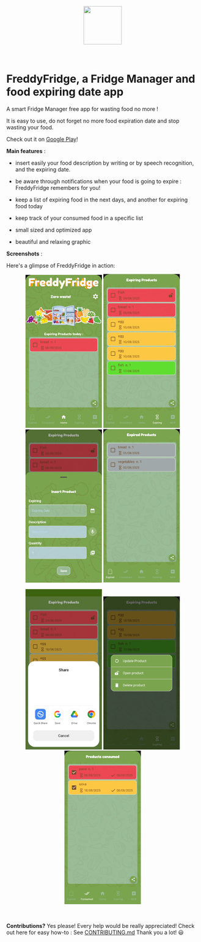 <p align="center" >
<a href="http://www.indie-walkabout.eu">
 <img src="http://www.indie-walkabout.eu/wp-content/themes/pinbin/images/logo.png" width="100" height="100"/>
 </a>
</p>
<br>

# FreddyFridge, a Fridge Manager and food expiring date app

A smart Fridge Manager free app for wasting food no more !	

It is easy to use, do not forget no more food expiration date and stop wasting your food.

Check out it on [Google Play](https://play.google.com/store/apps/details?id=eu.indiewalkabout.fridgemanager)!

**Main features** :

- insert easily your food description by writing or by speech recognition, and the expiring date.

- be aware through notifications when your food is going to expire : FreddyFridge remembers for you!

- keep a  list of expiring food in the next days, and another for expiring food today

- keep track of your consumed food in a specific list

- small sized and optimized app

- beautiful and relaxing graphic


**Screenshots** :

Here's a glimpse of FreddyFridge in action:

<p align="center">
  <img src="./screenshots/1.png" alt="Screenshot 1" width="200"/> 
  <img src="./screenshots/2.png" alt="Screenshot 2" width="200"/>
  <img src="./screenshots/3.png" alt="Screenshot 3" width="200"/>
  <img src="./screenshots/4.png" alt="Screenshot 4" width="200"/>
</p>
<p align="center">
  <img src="./screenshots/5.png" alt="Screenshot 5" width="200"/>
  <img src="./screenshots/6.png" alt="Screenshot 6" width="200"/>
  <img src="./screenshots/7.png" alt="Screenshot 7" width="200"/>
</p>
<br>



**Contributions?**
Yes please! Every help would be really appreciated! Check out here for easy how-to :
See [CONTRIBUTING.md](https://github.com/nadar71/FreddyFridge/blob/master/CONTRIBUTING.md)
Thank you a lot! :smiley:
